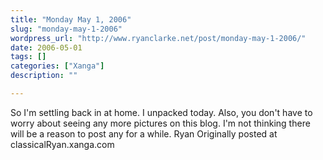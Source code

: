 ```yaml
---
title: "Monday May 1, 2006"
slug: "monday-may-1-2006"
wordpress_url: "http://www.ryanclarke.net/post/monday-may-1-2006/"
date: 2006-05-01
tags: []
categories: ["Xanga"]
description: ""

---
```


So I'm settling back in at home. I unpacked today.
Also, you don't have to worry about seeing any more pictures on this blog. I'm not thinking there will be a reason to post any for a while.
Ryan
Originally posted at classicalRyan.xanga.com
